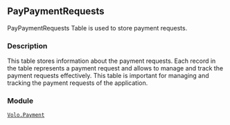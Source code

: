 ## PayPaymentRequests

PayPaymentRequests Table is used to store payment requests.

### Description

This table stores information about the payment requests. Each record in the table represents a payment request and allows to manage and track the payment requests effectively. This table is important for managing and tracking the payment requests of the application.

### Module

[`Volo.Payment`](../../payment.md)